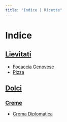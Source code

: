 ```yaml
---
title: "Indice | Ricette"
---
```

# Indice

## [Lievitati](./Lievitati)

- [Focaccia Genovese](./Lievitati/Focaccia-Genovese.md)
- [Pizza](./Lievitati/Pizza.md)

## [Dolci](./Dolci)

### [Creme](./Dolci/Creme)

- [Crema Diplomatica](./Dolci/Creme/Crema-Diplomatica.md)